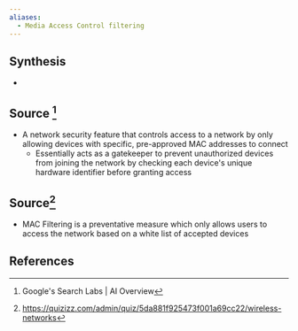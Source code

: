 ```yaml
---
aliases:
  - Media Access Control filtering
---
```

## Synthesis
- 
## Source [^1]
- A network security feature that controls access to a network by only allowing devices with specific, pre-approved MAC addresses to connect
	- Essentially acts as a gatekeeper to prevent unauthorized devices from joining the network by checking each device's unique hardware identifier before granting access

## Source[^2]
- MAC Filtering is a preventative measure which only allows users to access the network based on a white list of accepted devices
## References

[^1]: Google's Search Labs | AI Overview
[^2]: https://quizizz.com/admin/quiz/5da881f925473f001a69cc22/wireless-networks